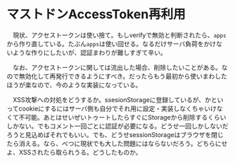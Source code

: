 # マストドンAccessToken再利用

　現状、アクセストークンは使い捨て。もしverifyで無効と判断されたら、`apps`から作り直している。たぶん`apps`は使い回せる。なるだけサーバ負荷をかけないような作りにしたいが、認証まわりが難しすぎて辛い。

　なお、アクセストークンに関しては流出した場合、削除したいことがある。なので無効化して再発行できるようにすべき。だったらもう最初から使いまわしたほうが楽なので、今のような実装になっている。

　XSS攻撃への対処をどうするか。ssesionStorageに登録しているが、かといってcookieにするにはサーバ側も自分でそれ用に設定・実装しなくちゃいけなくて不可能。あとはせいぜいトゥートしたらすぐにStorageから削除するくらいしかない。でもコメント一回ごとに認証が必要になる。どうせ一回しかしないだろうと見込めばそれでもいい。でも、どうせsessionStorageはブラウザを閉じたら消える。なら、べつに現状でも大した問題にはならないだろう。どちらにせよ、XSSされたら取られうる。どうしたものか。

